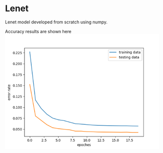 # Lenet

Lenet model developed from scratch using numpy.

Accuracy results are shown here
![result](https://github.com/KaranMah/Lenet/blob/master/colab_res.png?raw=true)
